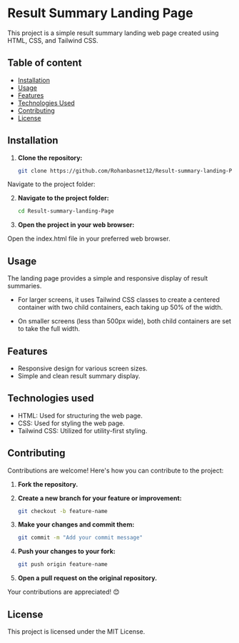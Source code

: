 # Result Summary Landing Page

This project is a simple result summary landing web page created using HTML, CSS, and Tailwind CSS.

## Table of content
- [Installation](#installation)
- [Usage](#usage)
- [Features](#features)
- [Technologies Used](#technologies-used)
- [Contributing](#contributing)
- [License](#license)


## Installation 

1. **Clone the repository:**

   ```bash
   git clone https://github.com/Rohanbasnet12/Result-summary-landing-Page
Navigate to the project folder:

2. **Navigate to the project folder:**
    ```bash
    cd Result-summary-landing-Page

3. **Open the project in your web browser:**

Open the index.html file in your preferred web browser.


## Usage
The landing page provides a simple and responsive display of result summaries.

- For larger screens, it uses Tailwind CSS classes to create a centered container with two child     containers, each taking up 50% of the width.

- On smaller screens (less than 500px wide), both child containers are set to take the full width.

## Features
- Responsive design for various screen sizes.
- Simple and clean result summary display.

## Technologies used
- HTML: Used for structuring the web page.
- CSS: Used for styling the web page.
- Tailwind CSS: Utilized for utility-first styling.

## Contributing

Contributions are welcome! Here's how you can contribute to the project:

1. **Fork the repository.**

2. **Create a new branch for your feature or improvement:**
    ```bash
    git checkout -b feature-name

3. **Make your changes and commit them:**
    ```bash
    git commit -m "Add your commit message"

4. **Push your changes to your fork:**
    ```bash
    git push origin feature-name

5. **Open a pull request on the original repository.**

Your contributions are appreciated! 😊

## License

This project is licensed under the MIT License.
